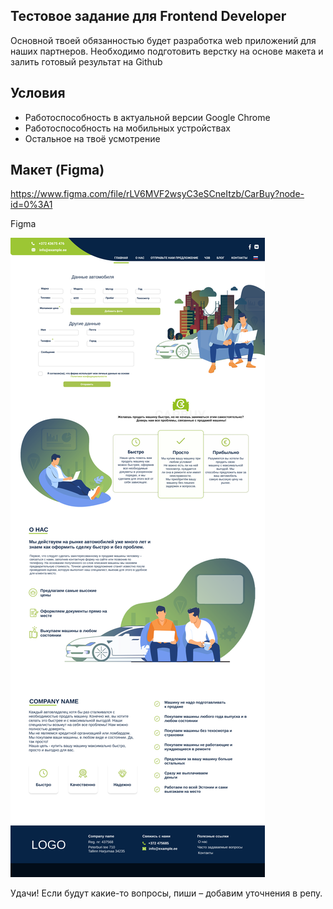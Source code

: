 Тестовое задание для Frontend Developer
---

Основной твоей обязанностью будет разработка web приложений для наших партнеров.
Необходимо подготовить верстку на основе макета и залить готовый результат на Github

## Условия

- Работоспособность в актуальной версии Google Chrome
- Работоспособность на мобильных устройствах
- Остальное на твоё усмотрение

## Макет (Figma)
https://www.figma.com/file/rLV6MVF2wsyC3eSCneItzb/CarBuy?node-id=0%3A1

Figma

![](demo.png?raw=true)

Удачи! Если будут какие-то вопросы, пиши – добавим уточнения в репу.
